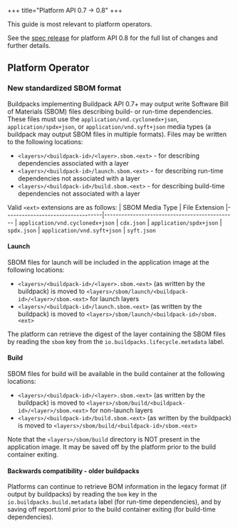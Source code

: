 +++
title="Platform API 0.7 -> 0.8"
+++

<!--more-->

This guide is most relevant to platform operators.

See the [spec release](https://github.com/buildpacks/spec/releases/tag/platform%2Fv0.8) for platform API 0.8 for the full list of changes and further details.

## Platform Operator

### New standardized SBOM format

Buildpacks implementing Buildpack API 0.7+ may output write Software Bill of Materials (SBOM) files describing build- or run-time dependencies. These files must use the `application/vnd.cyclonedx+json`, `application/spdx+json`, or `application/vnd.syft+json` media types (a buildpack may output SBOM files in multiple formats). Files may be written to the following locations:
                                                      
* `<layers>/<buildpack-id>/<layer>.sbom.<ext>` - for describing dependencies associated with a layer
* `<layers>/<buildpack-id>/launch.sbom.<ext>` - for describing run-time dependencies not associated with a layer
* `<layers>/<buildpack-id>/build.sbom.<ext>` - for describing build-time dependencies not associated with a layer

Valid `<ext>` extensions are as follows:
 | SBOM Media Type                  | File Extension
 |----------------------------------|----------------------------------------------
 | `application/vnd.cyclonedx+json` | `cdx.json`
 | `application/spdx+json`          | `spdx.json`
 | `application/vnd.syft+json`      | `syft.json`

#### Launch
 
SBOM files for launch will be included in the application image at the following locations:

* `<layers>/<buildpack-id>/<layer>.sbom.<ext>` (as written by the buildpack) is moved to `<layers>/sbom/launch/<buildpack-id>/<layer>/sbom.<ext>` for launch layers
* `<layers>/<buildpack-id>/launch.sbom.<ext>` (as written by the buildpack) is moved to `<layers>/sbom/launch/<buildpack-id>/sbom.<ext>`

The platform can retrieve the digest of the layer containing the SBOM files by reading the `sbom` key from the `io.buildpacks.lifecycle.metadata` label.

#### Build

SBOM files for build will be available in the build container at the following locations:

* `<layers>/<buildpack-id>/<layer>.sbom.<ext>` (as written by the buildpack) is moved to `<layers>/sbom/build/<buildpack-id>/<layer>/sbom.<ext>` for non-launch layers
* `<layers>/<buildpack-id>/build.sbom.<ext>` (as written by the buildpack) is moved to `<layers>/sbom/build/<buildpack-id>/sbom.<ext>`

Note that the `<layers>/sbom/build` directory is NOT present in the application image. It may be saved off by the platform prior to the build container exiting.

#### Backwards compatibility - older buildpacks

Platforms can continue to retrieve BOM information in the legacy format (if output by buildpacks) by reading the `bom` key in the `io.buildpacks.build.metadata` label (for run-time dependencies), and by saving off report.toml prior to the build container exiting (for build-time dependencies).
